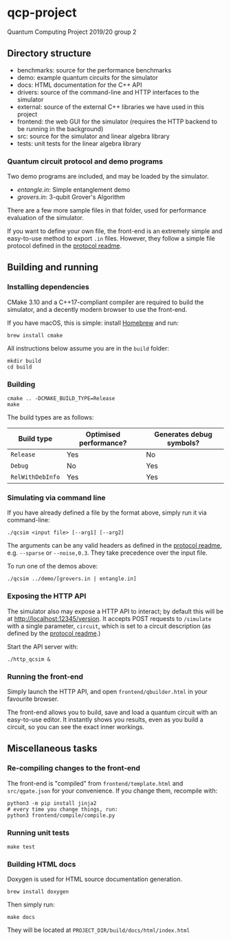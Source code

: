 # qcp-project
Quantum Computing Project 2019/20 group 2

## Directory structure

 - benchmarks: source for the performance benchmarks
 - demo: example quantum circuits for the simulator
 - docs: HTML documentation for the C++ API
 - drivers: source of the command-line and HTTP interfaces to the simulator
 - external: source of the external C++ libraries we have used in this project
 - frontend: the web GUI for the simulator (requires the HTTP backend to be running in the background)
 - src: source for the simulator and linear algebra library
 - tests: unit tests for the linear algebra library

### Quantum circuit protocol and demo programs

Two demo programs are included, and may be loaded by the simulator.

- _entangle.in_: Simple entanglement demo
- _grovers.in_: 3-qubit Grover's Algorithm

There are a few more sample files in that folder, used for performance evaluation of the simulator.

If you want to define your own file, the front-end is an extremely simple and easy-to-use method to export `.in` files. However, they follow a simple file protocol defined in the [protocol readme].

[protocol readme]: PROTOCOL.md

## Building and running

### Installing dependencies

CMake 3.10 and a C++17-compliant compiler are required to build the simulator, and a decently modern browser to use the front-end.

If you have macOS, this is simple: install [Homebrew] and run:
```
brew install cmake
```

[Homebrew]: https://brew.sh

All instructions below assume you are in the `build` folder:

```
mkdir build
cd build
```

### Building

```
cmake .. -DCMAKE_BUILD_TYPE=Release
make
```

The build types are as follows:


| Build type       | Optimised performance? | Generates debug symbols?
| ---------------- | ---------------------- | ------------------------
| `Release`        | Yes                    | No
| `Debug`          | No                     | Yes
| `RelWithDebInfo` | Yes                    | Yes

### Simulating via command line

If you have already defined a file by the format above, simply run it via command-line:

```
./qcsim <input file> [--arg1] [--arg2]
```

The arguments can be any valid headers as defined in the [protocol readme], e.g. `--sparse` or `--noise,0.3`. They take precedence over the input file.

To run one of the demos above:
```
./qcsim ../demo/[grovers.in | entangle.in]
```

### Exposing the HTTP API

The simulator also may expose a HTTP API to interact; by default this will be at <http://localhost:12345/version>.
It accepts POST requests to `/simulate` with a single parameter, `circuit`, which is set to a circuit description (as defined by the [protocol readme].)

Start the API server with:

```
./http_qcsim &
```

### Running the front-end

Simply launch the HTTP API, and open `frontend/qbuilder.html` in your favourite browser.

The front-end allows you to build, save and load a quantum circuit with an easy-to-use editor. It instantly shows you results, even as you build a circuit, so you can see the exact inner workings.

## Miscellaneous tasks

### Re-compiling changes to the front-end

The front-end is "compiled" from `frontend/template.html` and `src/qgate.json` for your convenience. If you change them, recompile with:

```
python3 -m pip install jinja2
# every time you change things, run:
python3 frontend/compile/compile.py
```

### Running unit tests

```
make test
```

### Building HTML docs

Doxygen is used for HTML source documentation generation.

```
brew install doxygen
```

Then simply run:

```
make docs
```

They will be located at `PROJECT_DIR/build/docs/html/index.html`
